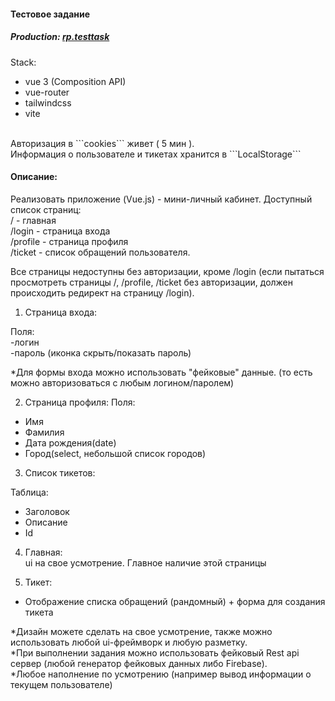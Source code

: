 #### Тестовое задание   
##### Production:     [rp.testtask](https://testtask_rp.dsa25.ru/)

Stack:
- vue 3 (Composition API)
- vue-router
- tailwindcss
- vite
</br>
Авторизация в ```cookies``` живет ( 5 мин ). </br>
Информация о пользователе и тикетах хранится в ```LocalStorage```



#### Описание: 
Реализовать приложение (Vue.js) - мини-личный кабинет. Доступный список страниц: </br>
    / - главная </br>
    /login - страница входа </br>
    /profile - страница профиля </br>
    /ticket - список обращений пользователя. </br>
    
Все страницы недоступны без авторизации, кроме /login (если пытаться просмотреть страницы /, /profile, /ticket без авторизации, должен происходить редирект на страницу /login).

1) Страница входа:

Поля: </br>
-логин </br>
-пароль (иконка скрыть/показать пароль)

*Для формы входа можно использовать "фейковые" данные. (то есть можно авторизоваться с любым логином/паролем)

2) Страница профиля:
Поля:
- Имя
- Фамилия
- Дата рождения(date)
- Город(select, небольшой список городов)

3) Список тикетов:

Таблица:
- Заголовок
- Описание
- Id

4) Главная: </br>
ui на свое усмотрение. Главное наличие этой страницы

5) Тикет:
- Отображение списка обращений (рандомный) + форма для создания тикета

*Дизайн можете сделать на свое усмотрение, также можно использовать любой ui-фреймворк и любую разметку. </br>
*При выполнении задания можно использовать фейковый Rest api сервер (любой генератор фейковых данных либо Firebase). </br>
*Любое наполнение по усмотрению (например вывод информации о текущем пользователе) </br>

